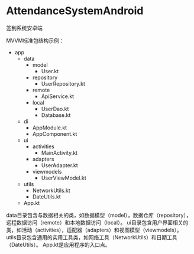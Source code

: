 # AttendanceSystemAndroid
签到系统安卓端

MVVM标准包结构示例：
- app
    - data
        - model
            - User.kt
        - repository
            - UserRepository.kt
        - remote
            - ApiService.kt
        - local
            - UserDao.kt
            - Database.kt
    - di
        - AppModule.kt
        - AppComponent.kt
    - ui
        - activities
            - MainActivity.kt
        - adapters
            - UserAdapter.kt
        - viewmodels
            - UserViewModel.kt
    - utils
        - NetworkUtils.kt
        - DateUtils.kt
    - App.kt

data目录包含与数据相关的类，如数据模型（model），数据仓库（repository），远程数据访问（remote）和本地数据访问（local）。
ui目录包含用户界面相关的类，如活动（activities），适配器（adapters）和视图模型（viewmodels）。
utils目录包含通用的实用工具类，如网络工具（NetworkUtils）和日期工具（DateUtils）。
App.kt是应用程序的入口点。

